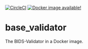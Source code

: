 [![CircleCI](https://dl.circleci.com/status-badge/img/gh/bids-apps/base_validator/tree/master.svg?style=shield)](https://dl.circleci.com/status-badge/redirect/gh/bids-apps/base_validator/tree/master)
[![Docker image available!](https://img.shields.io/badge/docker-bids/base_validator-brightgreen.svg?logo=docker&style=flat)](https://hub.docker.com/r/bids/base_validator/tags/)

# base_validator

The BIDS-Validator in a Docker image.
